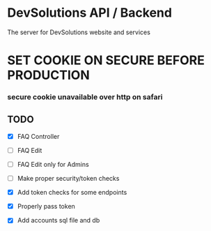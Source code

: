 # DevSolutions API / Backend

The server for DevSolutions website and services

# SET COOKIE ON SECURE BEFORE PRODUCTION
### secure cookie unavailable over http on safari

## TODO
- [x] FAQ Controller
- [ ] FAQ Edit
- [ ] FAQ Edit only for Admins
- [ ] Make proper security/token checks

- [x] Add token checks for some endpoints
- [x] Properly pass token
- [x] Add accounts sql file and db